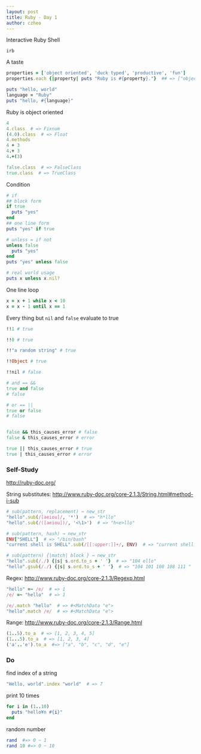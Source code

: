 ```yaml
---
layout: post
title: Ruby - Day 1
author: czheo
---
```

Interactive Ruby Shell

~~~
irb
~~~

A taste

~~~ ruby
properties = ['object oriented', 'duck typed', 'productive', 'fun']
properties.each {|property| puts "Ruby is #{property}."}  ## => ["object oriented", "duck typed", "productive", "fun"]
~~~

~~~ ruby
puts "hello, world"
language = "Ruby"
puts "hello, #{language}"
~~~

Ruby is object oriented

~~~ ruby
4
4.class  # => Fixnum
(4.0).class  # => Float
4.methods
4 + 3
4.+ 3
4.+(3)

false.class  # => FalseClass
true.class  # => TrueClass
~~~

Condition

~~~ ruby
# if
## block form
if true
  puts "yes"
end
## one line form
puts "yes" if true

# unless = if not
unless false
  puts "yes"
end
puts "yes" unless false

# real world usage
puts x unless x.nil?
~~~

One line loop

~~~ ruby
x = x + 1 while x < 10
x = x - 1 until x == 1
~~~

Every thing but `nil` and `false` evaluate to true

~~~ ruby
!!1 # true

!!0 # true

!!"a random string" # true

!!Object # true

!!nil # false
~~~

~~~ ruby
# and == &&
true and false
# false

# or == ||
true or false
# false


false && this_causes_error # false
false & this_causes_error # error

true || this_causes_error # true
true | this_causes_error # error
~~~

### Self-Study

http://ruby-doc.org/

String substitutes: http://www.ruby-doc.org/core-2.1.3/String.html#method-i-sub

~~~ ruby
# sub(pattern, replacement) → new_str
"hello".sub(/[aeiou]/, '*')  # => "h*llo"
"hello".sub(/([aeiou])/, '<\1>')  # => "h<e>llo"

# sub(pattern, hash) → new_str
ENV["SHELL"]  # => "/bin/bash"
"current shell is SHELL".sub(/[[:upper:]]+/, ENV)  # => "current shell is /bin/bash"

# sub(pattern) {|match| block } → new_str
"hello".sub(/./) {|s| s.ord.to_s + ' '}  # => "104 ello"
"hello".gsub(/./) {|s| s.ord.to_s + ' '}  # => "104 101 108 108 111 "
~~~

Regex: http://www.ruby-doc.org/core-2.1.3/Regexp.html

~~~ruby
"hello" =~ /e/  # => 1
/e/ =~ "hello"  # => 1

/e/.match "hello"  # => #<MatchData "e">
"hello".match /e/  # => #<MatchData "e">
~~~

Range: http://www.ruby-doc.org/core-2.1.3/Range.html

~~~ ruby
(1..5).to_a  # => [1, 2, 3, 4, 5]
(1...5).to_a  # => [1, 2, 3, 4]
('a'..'e').to_a  #=> ["a", "b", "c", "d", "e"]
~~~

### Do
find index of a string

~~~ ruby
"Hello, world".index "world"  # => 7
~~~

print 10 times

~~~ ruby
for i in (1..10)
  puts "hello¥n #{i}"
end
~~~

random number

~~~ruby
rand  #=> 0 ~ 1
rand 10 #=> 0 ~ 10
~~~

